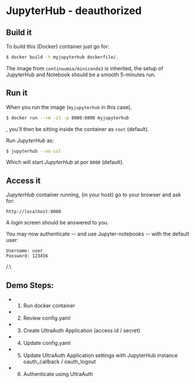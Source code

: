# JupyterHub - deauthorized


## Build it

To build this (Docker) container just go for:

```bash
$ docker build -t myjupyterhub dockerfile/.
```

The image from `continuumio/miniconda3` is inherited, the
setup of JupyterHub and Notebook should be a smooth 5-minutes run.


## Run it

When you run the image (`myjupyterhub` in this case),
```bash
$ docker run --rm -it -p 8000:8000 myjupyterhub
```
, you'll then be sitting inside the container as `root` (default).

Run *JupyterHub* as:
```bash
$ jupyterhub --no-ssl
```
Which will start *JupyterHub* at por `8000` (default).


## Access it

*JupyterHub* container running, (in your host) go to your browser
and ask for:
```
http://localhost:8000
```
A *login* screen should be answered to you.

You may now authenticate -- and use Jupyter-notebooks -- with the 
default user:
```
Username: user
Password: 123456
```


/.\

## Demo Steps:

- 1. Run docker container
- 2. Review config.yaml 
- 3. Create UltraAuth Application (access id / secret)
- 4. Update config.yaml
- 5. Update UltraAuth Application settings with JupyterHub instance oauth_callback / oauth_logout
- 6. Authenticate using UltraAuth

